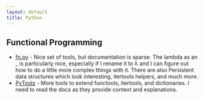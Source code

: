 ```yaml
---
layout: default
title: Python
---
```


## Functional Programming

* [fn.py](https://github.com/kachayev/fn.py) - Nice set of tools, but
  documentation is sparse. The lambda as an _ is particularly nice,
  especially if I rename it to λ and I can figure out how to do a
  little more complex things with it. There are also Persistent data
  structures which look interesting, itertools helpers, and much more.
* [PyToolz](http://toolz.readthedocs.io/en/latest/index.html) - More
  tools to extend functools, itertools, and dictionaries. I need to
  read the docs as they provide context and explanations. 
